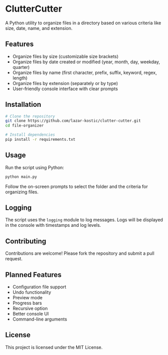 # ClutterCutter

A Python utility to organize files in a directory based on various criteria like size, date, name, and extension.

## Features

- Organize files by size (customizable size brackets)
- Organize files by date created or modified (year, month, day, weekday, quarter)
- Organize files by name (first character, prefix, suffix, keyword, regex, length)
- Organize files by extension (separately or by type)
- User-friendly console interface with clear prompts

## Installation

```bash
# Clone the repository
git clone https://github.com/lazar-kostic/clutter-cutter.git
cd file-organizer

# Install dependencies
pip install -r requirements.txt
```

## Usage

Run the script using Python:

```bash
python main.py
```

Follow the on-screen prompts to select the folder and the criteria for organizing files.

## Logging

The script uses the `logging` module to log messages. Logs will be displayed in the console with timestamps and log levels.

## Contributing

Contributions are welcome! Please fork the repository and submit a pull request.

## Planned Features
- Configuration file support
- Undo functionality
- Preview mode
- Progress bars
- Recursive option
- Better console UI
- Command-line arguments

## License

This project is licensed under the MIT License.
